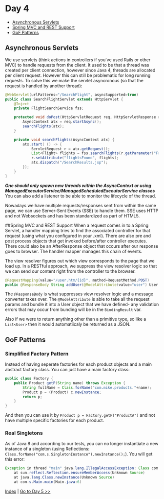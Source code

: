 # Day 4

- [Asynchronous Servlets](#asynchronous-servlets)
- [Spring MVC and REST Support](#spring-mvc-and-rest-support)
- [GoF Patterns](#gof-patterns)

## Asynchronous Servlets
We use servlets (think actions in controllers if you've used Rails or other MVC) to handle requests from the client.  It used to be that a thread was created per client connection, however since Java 4, threads are allocated per client request.  However this can still be problematic for long running requests.  To solve this we make the servlet asyncronous (so that the request is handled by another thread):
```java
@WebServlet(urlPatterns="/SearchFlight", asyncSupported=true)
public class SearchFlightServlet extends HttpServlet {
	@Inject
	private FlightSearchService fss;

	protected void doPost(HttpServletRequest req, HttpServletResponse resp) {
		AsyncContext atx = req.startAsync();
		searchFlights(atx);
	}

	private void searchFlights(AsyncContext atx) {
		atx.start( () -> {
			ServletRequest r = atx.getRequest();
			List<Flight> flights = fss.searchFlights(r.getParameter("From"), r.getParameter("Destination"), r.getParameter("Date"));
			r.setAttribute("flightsFound", flights);
			atx.dispatch("/SearchResults.jsp");
		});
	}
}
```
___One should only spawn new threads within the AsyncContext or using ManagedExecutorService/ManagedScheduledExecutorService classes___  You can also add a listener to be able to monitor the lifecycle of the thread.

Nowadays we have multiple requests/responses sent from within the same page, we can use Server-Sent Events (SSE) to handle them.  SSE uses HTTP and not Websockets and has been standardized as part of HTML5.

##Spring MVC and REST Support
When a request comes in to a Spring Servlet, a handler mapping tries to find the associated controller for that request (using what you configured in your .xml).  There are also pre and post process objects that get invoked before/after controller executes.  There could also be an AfterResponse object that occurs after our response goes to browser.  The handler mapper manages this chain of events.   

The view resolver figures out which view corresponds to the page that we load up.  In a RESTful approach, we suppress the view resolver logic so that we can send our content right from the controller to the browser.

```java
@RequestMapping(value="/user.htm/{id}", method=RequestMethod.POST)
public @ResponseBody String addUser(@ModelAttribute(value="user") User user, BindingResult r, @PathVariable("id") int id) 
```
The `@ResponseBody` is what suppresses view resolver logic and a message converter takes over.  The `@ModelAttribute` is able to take all the request params and bundle it into a User object that we have defined- any validation errors that may occur from bunding will be in the `BindingResult` var.

Also if we were to return anything other than a primitive type, so like a `List<User>` then it would automatiicaly be returned as a JSON.

## GoF Patterns

### Simplified Factory Pattern
Instead of having seperate factories for each product objects and a main abstract factory class.  You can just have a main factory class:
```java
public class Factory {
	public Product getP(String name) throws Exception {
		String fullName = Class.forName("com.mike.products."+name);
		Product p = (Product) c.newInstance;
		return p;
	}
}
```

And then you can use it by `Product p = Factory.getP("ProductA")` and not have multiple specific factories for each product.

### Real Singletons
As of Java 8 and according to our tests, you can no longer instantiate a new instance of a singleton (using Reflections: `Class.forName("com.s.SingletonInstance").newInstance();`).  You will get this error:
```java
Exception in thread "main" java.lang.IllegalAccessException: Class com.s.Main can not access a member of class com.s.SingletonInstance with modifiers "private"
	at sun.reflect.Reflection.ensureMemberAccess(Unknown Source)
	at java.lang.Class.newInstance(Unknown Source)
	at com.s.Main.main(Main.java:6)
``` 

[Index](readme.md) | [Go to Day 5 >>](/day5.md)